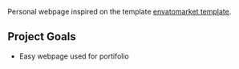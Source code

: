Personal webpage inspired on the template [envatomarket template](http://preview.themeforest.net/item/spirit-portfolioresume-html-template-for-developers-programmers-and-freelancers/full_screen_preview/17094383?ref=Aspirity&clickthrough_id=1385066409&redirect_back=true).

## Project Goals

- Easy webpage used for portifolio